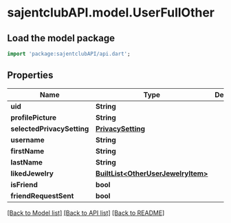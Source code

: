 # sajentclubAPI.model.UserFullOther

## Load the model package
```dart
import 'package:sajentclubAPI/api.dart';
```

## Properties
Name | Type | Description | Notes
------------ | ------------- | ------------- | -------------
**uid** | **String** |  | [optional] 
**profilePicture** | **String** |  | [optional] 
**selectedPrivacySetting** | [**PrivacySetting**](PrivacySetting.md) |  | [optional] 
**username** | **String** |  | [optional] 
**firstName** | **String** |  | [optional] 
**lastName** | **String** |  | [optional] 
**likedJewelry** | [**BuiltList&lt;OtherUserJewelryItem&gt;**](OtherUserJewelryItem.md) |  | [optional] 
**isFriend** | **bool** |  | [optional] 
**friendRequestSent** | **bool** |  | [optional] 

[[Back to Model list]](../README.md#documentation-for-models) [[Back to API list]](../README.md#documentation-for-api-endpoints) [[Back to README]](../README.md)


